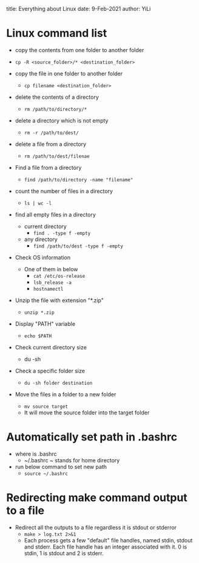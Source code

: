 title: Everything about Linux
date: 9-Feb-2021
author: YiLi

# Linux command list

* copy the contents from one folder to another folder
* `cp -R <source_folder>/* <destination_folder>`
* copy the file in one folder to another folder

  * `cp filename <destination_folder>`
* delete the contents of a directory

  * `rm /path/to/directory/*`
* delete a directory which is not empty

  * `rm -r /path/to/dest/`
* delete a file from a directory

  * `rm /path/to/dest/filenae`
* Find a file from a directory

  * `find /path/to/directory -name "filename"`
* count the number of files in a directory

  * `ls | wc -l`
* find all empty files in a directory

  * current directory
    * `find . -type f -empty`
  * any directory
    * `find /path/to/dest -type f -empty`
* Check OS information

  * One of them in below
    * `cat /etc/os-release`
    * `lsb_release -a`
    * `hostnamectl`
* Unzip the file with extension "*.zip"

  * `unzip *.zip`
* Display "PATH" variable

  * `echo $PATH`
* Check current directory size

  * du -sh
* Check a specific folder size

  * `du -sh folder destination`
* Move the files in a folder to a new folder

  * `mv source target`
  * It will move the source folder into the target folder

# Automatically set path in .bashrc

* where is .bashrc
  * ~/.bashrc ~ stands for home directory
* run below command to set new path
  * `source ~/.bashrc`

# Redirecting make command output to a file

* Redirect all the outputs to a file regardless it is stdout or stderror
  * `make > log.txt 2>&1`
  * Each process gets a few "default" file handles, named stdin, stdout and stderr. Each file handle has an integer associated with it. 0 is stdin, 1 is stdout and 2 is stderr.
